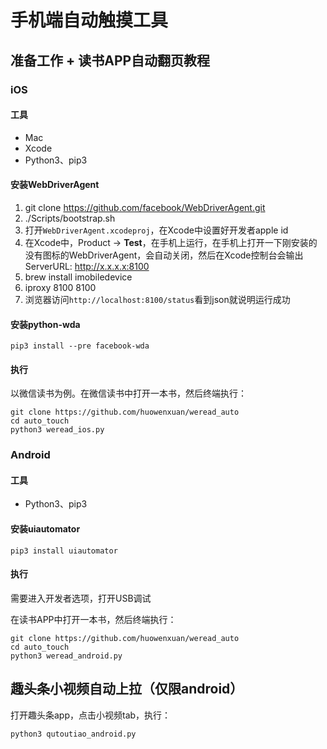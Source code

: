# 手机端自动触摸工具

## 准备工作 + 读书APP自动翻页教程
### iOS
#### 工具
* Mac
* Xcode
* Python3、pip3

#### 安装WebDriverAgent
1. git clone https://github.com/facebook/WebDriverAgent.git
2. ./Scripts/bootstrap.sh
3. 打开`WebDriverAgent.xcodeproj`，在Xcode中设置好开发者apple id
4. 在Xcode中，Product -> **Test**，在手机上运行，在手机上打开一下刚安装的没有图标的WebDriverAgent，会自动关闭，然后在Xcode控制台会输出ServerURL: http://x.x.x.x:8100
5. brew install imobiledevice
6. iproxy 8100 8100
7. 浏览器访问`http://localhost:8100/status`看到json就说明运行成功

#### 安装python-wda
```
pip3 install --pre facebook-wda
```

#### 执行
以微信读书为例。在微信读书中打开一本书，然后终端执行：

```
git clone https://github.com/huowenxuan/weread_auto
cd auto_touch
python3 weread_ios.py
```

### Android
#### 工具
* Python3、pip3

#### 安装uiautomator
```
pip3 install uiautomator
```

#### 执行

需要进入开发者选项，打开USB调试

在读书APP中打开一本书，然后终端执行：

```
git clone https://github.com/huowenxuan/weread_auto
cd auto_touch
python3 weread_android.py
```

## 趣头条小视频自动上拉（仅限android）
打开趣头条app，点击小视频tab，执行：

```
python3 qutoutiao_android.py
```

